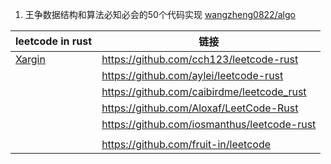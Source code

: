 1. 王争数据结构和算法必知必会的50个代码实现 [wangzheng0822/algo](https://github.com/wangzheng0822/algo)

| leetcode in rust                    | 链接                                        |
| ----------------------------------- | ------------------------------------------- |
| [Xargin](https://github.com/cch123) | https://github.com/cch123/leetcode-rust     |
|                                     | https://github.com/aylei/leetcode-rust      |
|                                     | https://github.com/caibirdme/leetcode_rust  |
|                                     | https://github.com/Aloxaf/LeetCode-Rust     |
|                                     | https://github.com/iosmanthus/leetcode-rust |
|                                     |                                             |
|                                     | https://github.com/fruit-in/leetcode        |

